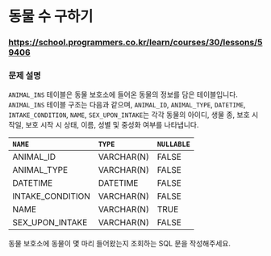 # 동물 수 구하기

### https://school.programmers.co.kr/learn/courses/30/lessons/59406

### 문제 설명

`ANIMAL_INS` 테이블은 동물 보호소에 들어온 동물의 정보를 담은 테이블입니다. `ANIMAL_INS` 테이블 구조는 다음과 같으며, `ANIMAL_ID`, `ANIMAL_TYPE`, `DATETIME`, `INTAKE_CONDITION`, `NAME`, `SEX_UPON_INTAKE`는 각각 동물의 아이디, 생물 종, 보호 시작일, 보호 시작 시 상태, 이름, 성별 및 중성화 여부를 나타냅니다.

| `NAME`           | `TYPE`     | `NULLABLE` |
| :--------------- | :--------- | :--------- |
| ANIMAL_ID        | VARCHAR(N) | FALSE      |
| ANIMAL_TYPE      | VARCHAR(N) | FALSE      |
| DATETIME         | DATETIME   | FALSE      |
| INTAKE_CONDITION | VARCHAR(N) | FALSE      |
| NAME             | VARCHAR(N) | TRUE       |
| SEX_UPON_INTAKE  | VARCHAR(N) | FALSE      |

동물 보호소에 동물이 몇 마리 들어왔는지 조회하는 SQL 문을 작성해주세요.
